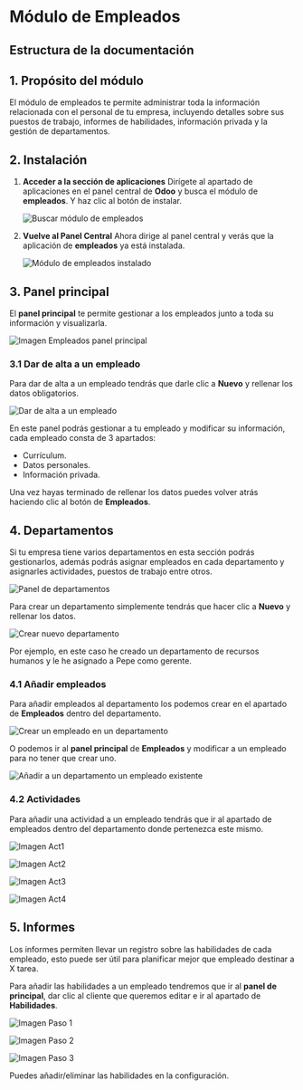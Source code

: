 # Módulo de Empleados

## Estructura de la documentación



## 1. Propósito del módulo

El módulo de empleados te permite administrar toda la información relacionada con el personal de tu empresa, incluyendo detalles sobre sus puestos de trabajo, informes de habilidades, información privada y la gestión de departamentos.

## 2. Instalación

1. **Acceder a la sección de aplicaciones**
Dirígete al apartado de aplicaciones en el panel central de **Odoo** y busca el módulo de **empleados**. Y haz clic al botón de instalar.

   ![Buscar módulo de empleados](Images/Empleados/InstalaciónEmpleados.png)

2. **Vuelve al Panel Central**
Ahora dirige al panel central y verás que la aplicación de **empleados** ya está instalada.

   ![Módulo de empleados instalado](Images/Empleados/YaInstalado.png)

## 3. Panel principal

El **panel principal** te permite gestionar a los empleados junto a toda su información y visualizarla.

   ![Imagen Empleados panel principal](Images/Empleados/MainPanel.png)

### 3.1 Dar de alta a un empleado

Para dar de alta a un empleado tendrás que darle clic a **Nuevo** y rellenar los datos obligatorios.

![Dar de alta a un empleado](Images/Empleados/EmpleadosAlta.png)

En este panel podrás gestionar a tu empleado y modificar su información, cada empleado consta de 3 apartados:

- Currículum.
- Datos personales.
- Información privada.

Una vez hayas terminado de rellenar los datos puedes volver atrás haciendo clic al botón de **Empleados**.

## 4. Departamentos

Si tu empresa tiene varios departamentos en esta sección podrás gestionarlos, además podrás asignar empleados en cada departamento y asignarles actividades, puestos de trabajo entre otros.

![Panel de departamentos](Images/Empleados/DepartamentosPanel.png)

Para crear un departamento simplemente tendrás que hacer clic a **Nuevo** y rellenar los datos.

![Crear nuevo departamento](Images/Empleados/DepartamentosCrear.png)

Por ejemplo, en este caso he creado un departamento de recursos humanos y le he asignado a Pepe como gerente.

### 4.1 Añadir empleados

Para añadir empleados al departamento los podemos crear en el apartado de **Empleados** dentro del departamento.

![Crear un empleado en un departamento](Images/Empleados/DepartamentosEmpleadosCrear.png)

O podemos ir al **panel principal** de **Empleados** y modificar a un empleado para no tener que crear uno.

![Añadir a un departamento un empleado existente](Images/Empleados/DepartamentosEmpleadosAñadir.png)

### 4.2 Actividades

Para añadir una actividad a un empleado tendrás que ir al apartado de empleados dentro del departamento donde pertenezca este mismo.

![Imagen Act1](Images/Empleados/Act1.png)

![Imagen Act2](Images/Empleados/Act2.png)

![Imagen Act3](Images/Empleados/Act3.png)

![Imagen Act4](Images/Empleados/Act4.png)

## 5. Informes

Los informes permiten llevar un registro sobre las habilidades de cada empleado, esto puede ser útil para planificar mejor que empleado destinar a X tarea.

Para añadir las habilidades a un empleado tendremos que ir al **panel de principal**, dar clic al cliente que queremos editar e ir al apartado de **Habilidades**.

![Imagen Paso 1](Images/Empleados/InformesPaso1.png)

![Imagen Paso 2](Images/Empleados/InformesPaso2.png)

![Imagen Paso 3](Images/Empleados/InformesPaso3.png)

Puedes añadir/eliminar las habilidades en la configuración.